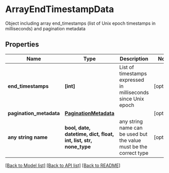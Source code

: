 # ArrayEndTimestampData

Object including array end_timestamps (list of Unix epoch timestamps in milliseconds) and pagination metadata

## Properties
Name | Type | Description | Notes
------------ | ------------- | ------------- | -------------
**end_timestamps** | **[int]** | List of timestamps expressed in milliseconds since Unix epoch | [optional] 
**pagination_metadata** | [**PaginationMetadata**](PaginationMetadata.md) |  | [optional] 
**any string name** | **bool, date, datetime, dict, float, int, list, str, none_type** | any string name can be used but the value must be the correct type | [optional]

[[Back to Model list]](../README.md#documentation-for-models) [[Back to API list]](../README.md#documentation-for-api-endpoints) [[Back to README]](../README.md)


